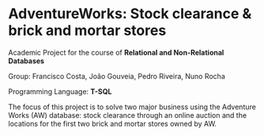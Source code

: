 # AdventureWorks: Stock clearance & brick and mortar stores

Academic Project for the course of **Relational and Non-Relational Databases**

Group: Francisco Costa, João Gouveia, Pedro Riveira, Nuno Rocha

Programming Language: **T-SQL**

The focus of this project is to solve two major business using the Adventure Works (AW) database: stock clearance through an online auction and the locations for the first two brick and mortar stores owned by AW.
